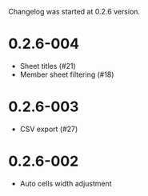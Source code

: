 Changelog was started at 0.2.6 version.

0.2.6-004
=========
* Sheet titles (#21)
* Member sheet filtering (#18)


0.2.6-003
=========
* CSV export (#27)


0.2.6-002
=========
* Auto cells width adjustment

